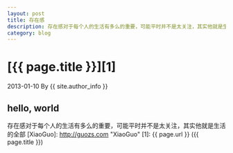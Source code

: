 ```yaml
---
layout: post
title: 存在感
description: 存在感对于每个人的生活有多么的重要，可能平时并不是太关注，其实他就是生活的全部
category: blog
---
```


# [{{ page.title }}][1]
2013-01-10 By {{ site.author_info }}

## hello, world
存在感对于每个人的生活有多么的重要，可能平时并不是太关注，其实他就是生活的全部
[XiaoGuo]: http://guozs.com "XiaoGuo"
[1]: {{ page.url }} ({{ page.title }})